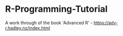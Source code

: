 # R-Programming-Tutorial
A work through of the book 'Advanced R' - https://adv-r.hadley.nz/index.html
